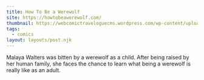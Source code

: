 ```yaml
---
title: How To Be a Werewolf
site: https://howtobeawerewolf.com/
thumbnail: https://webcomictraveloguecms.wordpress.com/wp-content/uploads/2024/02/hubbox_htbaw.png
tags:
  - comics
layout: layouts/post.njk
---
```


Malaya Walters was bitten by a werewolf as a child. After being raised by her human family, she faces the chance to learn what being a werewolf is really like as an adult.